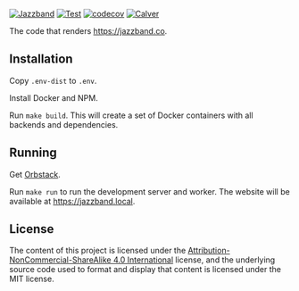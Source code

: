[![Jazzband](https://jazzband.co/static/img/badge.svg)](https://jazzband.co/)
[![Test](https://github.com/jazzband/website/actions/workflows/test.yml/badge.svg)](https://github.com/jazzband/website/actions/workflows/test.yml)
[![codecov](https://codecov.io/gh/jazzband/website/branch/main/graph/badge.svg)](https://codecov.io/gh/jazzband/website)
[![Calver](https://img.shields.io/badge/calver-YY.MM.PATCH-22bfda.svg)](https://calver.org/)

The code that renders https://jazzband.co.

## Installation

Copy `.env-dist` to `.env`.

Install Docker and NPM.

Run `make build`. This will create a set of Docker containers with all backends
and dependencies.

## Running

Get [Orbstack](https://orbstack.dev/).

Run `make run` to run the development server and worker. The website will be available
at https://jazzband.local.

## License

The content of this project is licensed under the
[Attribution-NonCommercial-ShareAlike 4.0 International] license, and
the underlying source code used to format and display that content is licensed
under the MIT license.

[add-to-org]: https://github.com/benbalter/add-to-org
[Attribution-NonCommercial-ShareAlike 4.0 International]: https://creativecommons.org/licenses/by-nc-sa/4.0/
